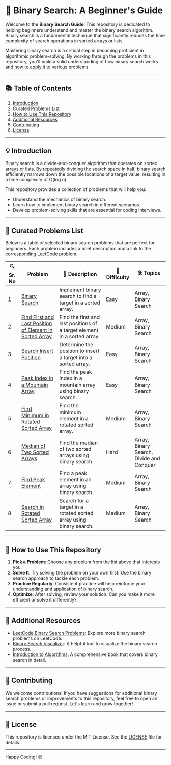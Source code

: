 # 🎯 Binary Search: A Beginner's Guide

Welcome to the **Binary Search Guide**! This repository is dedicated to helping beginners understand and master the binary search algorithm. Binary search is a fundamental technique that significantly reduces the time complexity of search operations in sorted arrays or lists.

Mastering binary search is a critical step in becoming proficient in algorithmic problem-solving. By working through the problems in this repository, you'll build a solid understanding of how binary search works and how to apply it to various problems.

---

## 📚 Table of Contents

1. [Introduction](#introduction)
2. [Curated Problems List](#curated-problems-list)
3. [How to Use This Repository](#how-to-use-this-repository)
4. [Additional Resources](#additional-resources)
5. [Contributing](#contributing)
6. [License](#license)

---

## 💡 Introduction

Binary search is a divide-and-conquer algorithm that operates on sorted arrays or lists. By repeatedly dividing the search space in half, binary search efficiently narrows down the possible locations of a target value, resulting in a time complexity of O(log n).

This repository provides a collection of problems that will help you:

- Understand the mechanics of binary search.
- Learn how to implement binary search in different scenarios.
- Develop problem-solving skills that are essential for coding interviews.

---

## 📝 Curated Problems List

Below is a table of selected binary search problems that are perfect for beginners. Each problem includes a brief description and a link to the corresponding LeetCode problem.

| 🔍 Sr. No | Problem | 📄 Description | 🎯 Difficulty | 🛠️ Topics |
|------------|------------|----------------|---------------|------------|
| 1 | [Binary Search](https://leetcode.com/problems/binary-search/) | Implement binary search to find a target in a sorted array. | Easy | Array, Binary Search |
| 2 | [Find First and Last Position of Element in Sorted Array](https://leetcode.com/problems/find-first-and-last-position-of-element-in-sorted-array/) | Find the first and last positions of a target element in a sorted array. | Medium | Array, Binary Search |
| 3 | [Search Insert Position](https://leetcode.com/problems/search-insert-position/) | Determine the position to insert a target into a sorted array. | Easy | Array, Binary Search |
| 4 | [Peak Index in a Mountain Array](https://leetcode.com/problems/peak-index-in-a-mountain-array/) | Find the peak index in a mountain array using binary search. | Easy | Array, Binary Search |
| 5 | [Find Minimum in Rotated Sorted Array](https://leetcode.com/problems/find-minimum-in-rotated-sorted-array/) | Find the minimum element in a rotated sorted array. | Medium | Array, Binary Search |
| 6 | [Median of Two Sorted Arrays](https://leetcode.com/problems/median-of-two-sorted-arrays/) | Find the median of two sorted arrays using binary search. | Hard | Array, Binary Search, Divide and Conquer |
| 7 | [Find Peak Element](https://leetcode.com/problems/find-peak-element/) | Find a peak element in an array using binary search. | Medium | Array, Binary Search |
| 8 | [Search in Rotated Sorted Array](https://leetcode.com/problems/search-in-rotated-sorted-array/) | Search for a target in a rotated sorted array using binary search. | Medium | Array, Binary Search |

---

## 🚀 How to Use This Repository

1. **Pick a Problem**: Choose any problem from the list above that interests you.
2. **Solve It**: Try solving the problem on your own first. Use the binary search approach to tackle each problem.
3. **Practice Regularly**: Consistent practice will help reinforce your understanding and application of binary search.
4. **Optimize**: After solving, review your solution. Can you make it more efficient or solve it differently?

---

## 📘 Additional Resources

- [LeetCode Binary Search Problems](https://leetcode.com/tag/binary-search/): Explore more binary search problems on LeetCode.
- [Binary Search Visualizer](https://www.cs.usfca.edu/~galles/visualization/Search.html): A helpful tool to visualize the binary search process.
- [Introduction to Algorithms](https://en.wikipedia.org/wiki/Introduction_to_Algorithms): A comprehensive book that covers binary search in detail.

---

## 🙌 Contributing

We welcome contributions! If you have suggestions for additional binary search problems or improvements to this repository, feel free to open an issue or submit a pull request. Let's learn and grow together!

---

## 📜 License

This repository is licensed under the MIT License. See the [LICENSE](LICENSE) file for details.

---

Happy Coding! 😊
